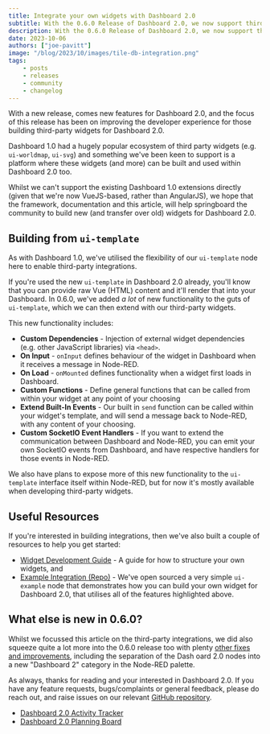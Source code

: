 ```yaml
---
title: Integrate your own widgets with Dashboard 2.0
subtitle: With the 0.6.0 Release of Dashboard 2.0, we now support third-party widget integration. Read more in this deep dive.
description: With the 0.6.0 Release of Dashboard 2.0, we now support third-party widget integration. Read more in this deep dive.
date: 2023-10-06
authors: ["joe-pavitt"]
image: "/blog/2023/10/images/tile-db-integration.png"
tags:
    - posts
    - releases
    - community
    - changelog
---
```


With a new release, comes new features for Dashboard 2.0, and the focus of this release has been on improving the developer experience for those building third-party widgets for Dashboard 2.0.

<!--more-->

Dashboard 1.0 had a hugely popular ecosystem of third party widgets (e.g. `ui-worldmap`, `ui-svg`) and something we've been keen to support is a platform where these widgets (and more) can be built and used within Dashboard 2.0 too.

Whilst we can't support the existing Dashboard 1.0 extensions directly (given that we're now VueJS-based, rather than AngularJS), we hope that the framework, documentation and this article, will help springboard the community to build new (and transfer over old) widgets for Dashboard 2.0.

## Building from `ui-template`

As with Dashboard 1.0, we've utilised the flexibility of our `ui-template` node here to enable third-party integrations.

If you're used the new `ui-template` in Dashboard 2.0 already, you'll know that you can provide raw Vue (HTML) content and it'll render that into your Dashboard. In 0.6.0, we've added _a lot_ of new functionality to the guts of `ui-template`, which we can then extend with our third-party widgets.

This new functionality includes:

- **Custom Dependencies** - Injection of external widget dependencies (e.g. other JavaScript libraries) via `<head>`.
- **On Input** - `onInput` defines behaviour of the widget in Dashboard when it receives a message in Node-RED.
- **On Load** - `onMounted` defines functionality when a widget first loads in Dashboard.
- **Custom Functions** - Define general functions that can be called from within your widget at any point of your choosing
- **Extend Built-In Events** - Our built in `send` function can be called within your widget's template, and will send a message back to Node-RED, with any content of your choosing.
- **Custom SocketIO Event Handlers** - If you want to extend the communication between Dashboard and Node-RED, you can emit your own SocketIO events from Dashboard, and have respective handlers for those events in Node-RED.

We also have plans to expose more of this new functionality to the `ui-template` interface itself within Node-RED, but for now it's mostly available when developing third-party widgets.

## Useful Resources

If you're interested in building integrations, then we've also built a couple of resources to help you get started:

- [Widget Development Guide](https://dashboard.flowfuse.com/contributing/widgets/third-party.html) - A guide for how to structure your own widgets, and 
- [Example Integration (Repo)](https://github.com/FlowFuse/node-red-dashboard-example-node) - We've open sourced a very simple `ui-example` node that demonstrates how you can build your own widget for Dashboard 2.0, that utilises all of the features highlighted above.

## What else is new in 0.6.0?

Whilst we focussed this article on the third-party integrations, we did also squeeze quite a lot more into the 0.6.0 release too with plenty [other fixes and improvements](https://github.com/FlowFuse/node-red-dashboard/releases/tag/v0.6.0), including the separation of the Dash oard 2.0 nodes into a new "Dashboard 2" category in the Node-RED palette.

As always, thanks for reading and your interested in Dashboard 2.0. If you have any feature requests, bugs/complaints or general feedback, please do reach out, and raise issues on our relevant [GitHub repository](https://github.com/FlowFuse/node-red-dashboard).

- [Dashboard 2.0 Activity Tracker](https://github.com/orgs/FlowFuse/projects/15/views/1)
- [Dashboard 2.0 Planning Board](https://github.com/orgs/FlowFuse/projects/15/views/4)